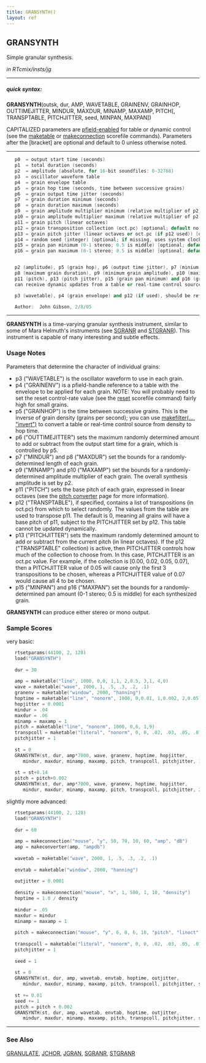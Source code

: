 ```yaml
---
title: GRANSYNTH()
layout: ref
---
```


## GRANSYNTH

Simple granular synthesis.

*in RTcmix/insts/jg*  
  

-----

##### quick syntax:

**GRANSYNTH**(outsk, dur, AMP, WAVETABLE, GRAINENV, GRAINHOP,
OUTTIMEJITTER, MINDUR, MAXDUR, MINAMP, MAXAMP, PITCH\[, TRANSPTABLE,
PITCHJITTER, seed, MINPAN, MAXPAN\])

CAPITALIZED parameters are [pfield-enabled](pfield-enabled.html) for
table or dynamic control (see the
[maketable](../scorefile/maketable.html) or
[makeconnection](../scorefile/makeconnection.html) scorefile
commands). Parameters after the \[bracket\] are optional and default to
0 unless otherwise noted.

-----

  

```cpp
   p0  = output start time (seconds)
   p1  = total duration (seconds)
   p2  = amplitude (absolute, for 16-bit soundfiles: 0-32768)
   p3  = oscillator waveform table
   p4  = grain envelope table
   p5  = grain hop time (seconds, time between successive grains)
   p6  = grain output time jitter (seconds)
   p7  = grain duration minimum (seconds)
   p8  = grain duration maximum (seconds)
   p9  = grain amplitude multiplier minimum (relative multiplier of p2)
   p10 = grain amplitude multiplier maximum (relative multiplier of p2)
   p11 = grain pitch (linear octaves)
   p12 = grain transposition collection (oct.pc) [optional; default no transpositions applied]
   p13 = grain pitch jitter (linear octaves or oct.pc (if p12 used)) [optional; default no pitch jitter applied]
   p14 = random seed (integer) [optional; if missing, uses system clock]
   p15 = grain pan minimum (0-1 stereo; 0.5 is middle) [optional; default 0.0]
   p16 = grain pan maximum (0-1 stereo; 0.5 is middle) [optional; default 1.0]


   p2 (amplitude), p5 (grain hop), p6 (output time jitter), p7 (minium grain duration),
   p8 (maximum grain duration), p9 (minimum grain amplitude), p10 (maximum grain amplitude),
   p11 (pitch), p13 (pitch jitter), p15 (grain pan minimum) and p16 (grain pan maximum)
   can receive dynamic updates from a table or real-time control source.

   p3 (wavetable), p4 (grain envelope) and p12 (if used), should be references to pfield table-handles.

   Author:  John Gibson, 2/8/05
```

  

-----

  
**GRANSYNTH** is a time-varying granular synthesis instrument, similar
to some of Mara Helmuth's instruments (see [SGRANR](SGRANR.html) and
[STGRANR](STGRANR.html)). This instrument is capable of many interesting
and subtle effects.

### Usage Notes

Parameters that determine the character of individual grains:

  - p3 ("WAVETABLE") is the oscillator waveform to use in each grain.
  - p4 ("GRAINENV") is a pfield-handle reference to a table with the
    envelope to be applied for each grain. NOTE: You will probably need
    to set the reset control-rate value (see the
    [reset](../scorefile/reset.html) scorefile command) fairly high for
    small grains.
  - p5 ("GRAINHOP") is the time between successive grains. This is the
    inverse of grain density (grains per second); you can use
    [makefilter(..., "invert")](../scorefile/makefilter.html#invert) to
    convert a table or real-time control source from density to hop
    time.
  - p6 ("OUTTIMEJITTER") sets the maximum randomly determined amount to
    add or subtract from the output start time for a grain, which is
    controlled by p5.
  - p7 ("MINDUR") and p8 ("MAXDUR") set the bounds for a
    randomly-determined length of each grain.
  - p9 ("MINAMP") and p10 ("MAXAMP") set the bounds for a
    randomly-determined amplitude multiplier of each grain. The overall
    synthesis amplitude is set by p2.
  - p11 ("PITCH") sets the base pitch of each grain, expressed in linear
    octaves (see the [pitch converter](../scorefile/octcps.html) page
    for more information).
  - p12 ("TRANSPTABLE"), if specified, contains a list of transpositions
    (in oct.pc) from which to select randomly. The values from the table
    are used to transpose p11. The default is 0, meaning all grains will
    have a base pitch of p11, subject to the PITCHJITTER set by p12.
    This table cannot be updated dynamically.
  - p13 ("PITCHJITTER") sets the maximum randomly determined amount to
    add or subtract from the current pitch (in linear octaves). If the
    p12 ("TRANSPTABLE" collection) is active, then PITCHJITTER controls
    how much of the collection to choose from. In this case, PITCHJITTER
    is an oct.pc value. For example, if the collection is \[0.00, 0.02,
    0.05, 0.07\], then a PITCHJITTER value of 0.05 will cause only the
    first 3 transpositions to be chosen, whereas a PITCHJITTER value of
    0.07 would cause all 4 to be chosen.
  - p15 ("MINPAN") and p16 ("MAXPAN") set the bounds for a
    randomly-determined pan amount (0-1 stereo; 0.5 is middle) for each
    synthesized grain.

**GRANSYNTH** can produce either stereo or mono output.

### Sample Scores

very basic:

```cpp
   rtsetparams(44100, 2, 128)
   load("GRANSYNTH")
   
   dur = 30
   
   amp = maketable("line", 1000, 0,0, 1,1, 2,0.5, 3,1, 4,0)
   wave = maketable("wave", 2000, 1, .5, .3, .2, .1)
   granenv = maketable("window", 2000, "hanning")
   hoptime = maketable("line", "nonorm", 1000, 0,0.01, 1,0.002, 2,0.05)
   hopjitter = 0.0001
   mindur = .04
   maxdur = .06
   minamp = maxamp = 1
   pitch = maketable("line", "nonorm", 1000, 0,6, 1,9)
   transpcoll = maketable("literal", "nonorm", 0, 0, .02, .03, .05, .07, .10)
   pitchjitter = 1
   
   st = 0
   GRANSYNTH(st, dur, amp*7000, wave, granenv, hoptime, hopjitter,
      mindur, maxdur, minamp, maxamp, pitch, transpcoll, pitchjitter, 14, 0, 0)
   
   st = st+0.14
   pitch = pitch+0.002
   GRANSYNTH(st, dur, amp*7000, wave, granenv, hoptime, hopjitter,
      mindur, maxdur, minamp, maxamp, pitch, transpcoll, pitchjitter, 21, 1, 1)
```

  
  
slightly more advanced:

```cpp
   rtsetparams(44100, 2, 128)
   load("GRANSYNTH")
   
   dur = 60
   
   amp = makeconnection("mouse", "y", 50, 70, 10, 60, "amp", "dB")
   amp = makeconverter(amp, "ampdb")
   
   wavetab = maketable("wave", 2000, 1, .5, .3, .2, .1)
   
   envtab = maketable("window", 2000, "hanning")
   
   outjitter = 0.0001
   
   density = makeconnection("mouse", "x", 1, 500, 1, 10, "density")
   hoptime = 1.0 / density
   
   mindur = .05
   maxdur = mindur
   minamp = maxamp = 1
   
   pitch = makeconnection("mouse", "y", 6, 8, 6, 10, "pitch", "linoct")
   
   transpcoll = maketable("literal", "nonorm", 0, 0, .02, .03, .05, .07, .10)
   pitchjitter = 1
   
   seed = 1
   
   st = 0
   GRANSYNTH(st, dur, amp, wavetab, envtab, hoptime, outjitter,
      mindur, maxdur, minamp, maxamp, pitch, transpcoll, pitchjitter, seed, 0, 0)
   
   st += 0.01
   seed += 1
   pitch = pitch + 0.002
   GRANSYNTH(st, dur, amp, wavetab, envtab, hoptime, outjitter,
      mindur, maxdur, minamp, maxamp, pitch, transpcoll, pitchjitter, seed, 1, 1)
```

  

-----

### See Also

[GRANULATE](GRANULATE.html), [JCHOR](JCHOR.html), [JGRAN](JGRAN.html),
[SGRANR](SGRANR.html), [STGRANR](STGRANR.html)
